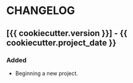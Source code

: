 # CHANGELOG


## [{{ cookiecutter.version }}] - {{ cookiecutter.project_date }}
### Added
- Beginning a new project.